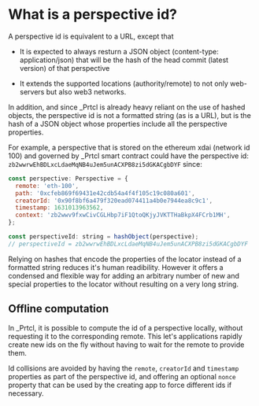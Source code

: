# What is a perspective id?

A perspective id is equivalent to a URL, except that

- It is expected to always resturn a JSON object (content-type: application/json) that will be the hash of the head commit (latest version) of that perspective

- It extends the supported locations (authority/remote) to not only web-servers but also web3 networks.

In addition, and since \_Prtcl is already heavy reliant on the use of hashed objects, the perspective id is not a formatted string (as is a URL), but is the hash of a JSON object whose properties include all the perspective properties.

For example, a perspective that is stored on the ethereum xdai (network id 100) and governed by \_Prtcl smart contract could have the perspective id: `zb2wwrwEhBDLxcLdaeMqNB4uJem5unACXPB8zi5dGKACgbDYF` since:

```js
const perspective: Perspective = {
  remote: 'eth-100',
  path: '0xcfeb869f69431e42cdb54a4f4f105c19c080a601',
  creatorId: '0x90f8bf6a479f320ead074411a4b0e7944ea8c9c1',
  timestamp: 1631013963562,
  context: 'zb2wwv9fxwCivCGLHbp7iF1QtoQKjyJVKTTHaBkpX4FCrb1MH',
};

const perspectiveId: string = hashObject(perspective);
// perspectiveId = zb2wwrwEhBDLxcLdaeMqNB4uJem5unACXPB8zi5dGKACgbDYF
```

Relying on hashes that encode the properties of the locator instead of a formatted string reduces it's human readibility. However it offers a condensed and flexible way for adding an arbitrary number of new and special properties to the locator without resulting on a very long string.

## Offline computation

In \_Prtcl, it is possible to compute the id of a perspective locally, without requesting it to the corresponding remote. This let's applications rapidly create new ids on the fly without having to wait for the remote to provide them.

Id collisions are avoided by having the `remote`, `creatorId` and `timestamp` properties as part of the perspective id, and offering an optional `nonce` property that can be used by the creating app to force different ids if necessary.
